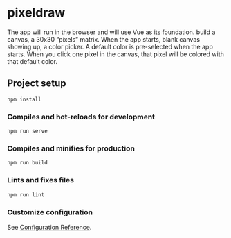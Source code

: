 # pixeldraw
The app will run in the browser and will use Vue as its foundation.
build a canvas, a 30x30 “pixels” matrix.
When the app starts, blank canvas showing up, a color picker.
A default color is pre-selected when the app starts.
When you click one pixel in the canvas, that pixel will be colored with that default color.



## Project setup
```
npm install
```

### Compiles and hot-reloads for development
```
npm run serve
```

### Compiles and minifies for production
```
npm run build
```

### Lints and fixes files
```
npm run lint
```

### Customize configuration
See [Configuration Reference](https://cli.vuejs.org/config/).
